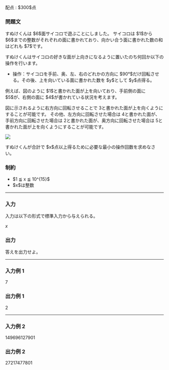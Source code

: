 
<div>

<span>

<span>

<p>
配点 : $300$点
</p>

<div>

<section>

### **問題文**

<p>
すぬけくんは $6$面サイコロで遊ぶことにしました。
サイコロは $1$から $6$までの整数がそれぞれの面に書かれており、向かい合う面に書かれた数の和はどれも $7$です。
</p>

<p>
すぬけくんはサイコロの好きな面が上向きになるように置いたのち何回か以下の操作を行います。
</p>

<ul>

<li>
操作：サイコロを手前、奥、左、右のどれかの方向に $90°$だけ回転させる。その後、上を向いている面に書かれた数を $y$として $y$点得る。
</li>

</ul>

<p>
例えば、図のように $1$と書かれた面が上を向いており、手前側の面に $5$が、右側の面に $4$が書かれている状況を考えます。

図に示されるように右方向に回転させることで $3$と書かれた面が上を向くようにすることが可能です。
その他、左方向に回転させた場合は $4$と書かれた面が、手前方向に回転させた場合は $2$と書かれた面が、奥方向に回転させた場合は $5$と書かれた面が上を向くようにすることが可能です。
</p>

<div>

<img src="https://atcoder.jp/img/arc068/864abc2e4a08c26015ffd007a30aab03.png">

</img>

</div>

<p>
すぬけくんが合計で $x$点以上得るために必要な最小の操作回数を求めなさい。
</p>

</section>

</div>

<div>

<section>

### **制約**

<ul>

<li>
$1 ≦ x ≦ 10^{15}$
</li>

<li>
$x$は整数
</li>

</ul>

</section>

</div>

---

<div>

<div>

<section>

### **入力**

<p>
入力は以下の形式で標準入力から与えられる。
</p>

<div>

$x$
</div>

</section>

</div>

<div>

<section>

### **出力**

<p>
答えを出力せよ。
</p>

</section>

</div>

</div>

---

<div>

<section>

### **入力例 1**

<div>

7

</div>

</section>

</div>

<div>

<section>

### **出力例 1**

<div>

2

</div>

</section>

</div>

---

<div>

<section>

### **入力例 2**

<div>

149696127901

</div>

</section>

</div>

<div>

<section>

### **出力例 2**

<div>

27217477801

</div>

</section>

</div>

</span>

</span>

</div>
